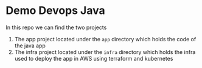 # Demo Devops Java

In this repo we can find the two projects

1. The app project located under the `app` directory which holds the code of the java app
2. The infra project located under the `infra` directory which holds the infra used to deploy the app in AWS using terraform and kubernetes